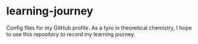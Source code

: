 # learning-journey
Config files for my GitHub profile.
As a tyro in theoretical chemistry, I hope to use this repository to record my learning journey.
